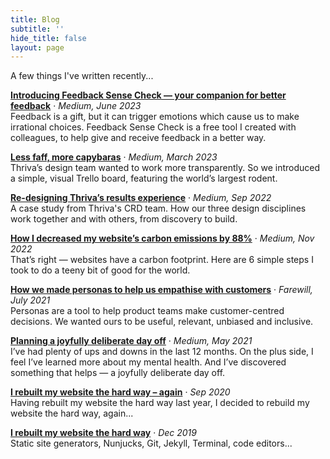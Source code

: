 ```yaml
---
title: Blog 
subtitle: ''
hide_title: false
layout: page
---
```


A few things I've written recently...

**[Introducing Feedback Sense Check — your companion for better feedback](https://tomhiskey.medium.com/introducing-feedback-sense-check-your-companion-for-better-feedback-ff7f3bef0681)**
· *Medium, June 2023*<br>
Feedback is a gift, but it can trigger emotions which cause us to make irrational choices. Feedback Sense Check is a free tool I created with colleagues, to help give and receive feedback in a better way.

**[Less faff, more capybaras](https://tomhiskey.medium.com/less-faff-more-capybaras-how-we-keep-our-work-visible-51c48469d495)**
· *Medium, March 2023*<br>
Thriva’s design team wanted to work more transparently. So we introduced a simple, visual Trello board, featuring the world’s largest rodent.

**[Re-designing Thriva’s results experience](https://tomhiskey.medium.com/re-designing-thrivas-results-experience-a-case-study-from-our-crd-team-8a4b79c34e9b)**
 · *Medium, Sep 2022*<br>
A case study from Thriva's CRD team. How our three design disciplines work together and with others, from discovery to build. 

**[How I decreased my website’s carbon emissions by 88%](https://tomhiskey.medium.com/how-i-decreased-my-websites-emissions-by-88-e7eadc72200c)** · *Medium, Nov 2022* <br>
That’s right — websites have a carbon footprint. Here are 6 simple steps I took to do a teeny bit of good for the world. 

**[How we made personas to help us empathise with customers](https://farewill.com/blog/how-we-made-personas-to-help-us-empathise-with-customers)** · *Farewill, July 2021*<br> 
Personas are a tool to help product teams make customer-centred decisions. We wanted ours to be useful, relevant, unbiased and inclusive.

**[Planning a joyfully deliberate day off](https://tomhiskey.medium.com/planning-a-joyfully-deliberate-day-off-deaafe892959)** · 
*Medium, May 2021*<br>
I’ve had plenty of ups and downs in the last 12 months. On the plus side, I feel I’ve learned more about my mental health. And I’ve discovered something that helps — a joyfully deliberate day off. 

**[I rebuilt my website the hard way – again](/blog/i-rebuilt-my-website-the-hard-way-again/)** · *Sep 2020*<br> Having rebuilt my website the hard way last year, I decided to rebuild my website the hard way, again... 

**[I rebuilt my website the hard way](/blog/i-rebuilt-my-website-the-hard-way/)** · *Dec 2019*<br> Static site generators, Nunjucks, Git, Jekyll, Terminal, code editors...







